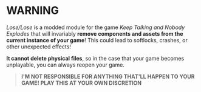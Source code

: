 # WARNING
*Lose/Lose* is a modded module for the game *Keep Talking and Nobody Explodes* that will invariably **remove components and assets from the current instance of your game**! This could lead to softlocks, crashes, or other unexpected effects!

**It cannot delete physical files**, so in the case that your game becomes unplayable, you can always reopen your game.

> **I'M NOT RESPONSIBLE FOR ANYTHING THAT'LL HAPPEN TO YOUR GAME! PLAY THIS AT YOUR OWN DISCRETION**
